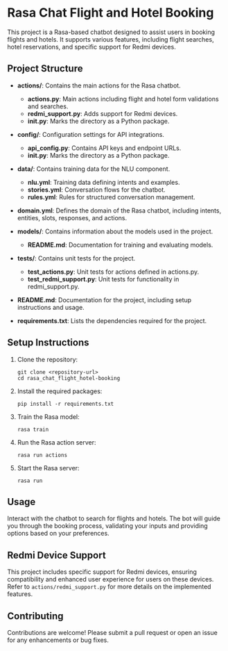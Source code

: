 # Rasa Chat Flight and Hotel Booking

This project is a Rasa-based chatbot designed to assist users in booking flights and hotels. It supports various features, including flight searches, hotel reservations, and specific support for Redmi devices.

## Project Structure

- **actions/**: Contains the main actions for the Rasa chatbot.
  - **actions.py**: Main actions including flight and hotel form validations and searches.
  - **redmi_support.py**: Adds support for Redmi devices.
  - **__init__.py**: Marks the directory as a Python package.

- **config/**: Configuration settings for API integrations.
  - **api_config.py**: Contains API keys and endpoint URLs.
  - **__init__.py**: Marks the directory as a Python package.

- **data/**: Contains training data for the NLU component.
  - **nlu.yml**: Training data defining intents and examples.
  - **stories.yml**: Conversation flows for the chatbot.
  - **rules.yml**: Rules for structured conversation management.

- **domain.yml**: Defines the domain of the Rasa chatbot, including intents, entities, slots, responses, and actions.

- **models/**: Contains information about the models used in the project.
  - **README.md**: Documentation for training and evaluating models.

- **tests/**: Contains unit tests for the project.
  - **test_actions.py**: Unit tests for actions defined in actions.py.
  - **test_redmi_support.py**: Unit tests for functionality in redmi_support.py.

- **README.md**: Documentation for the project, including setup instructions and usage.

- **requirements.txt**: Lists the dependencies required for the project.

## Setup Instructions

1. Clone the repository:
   ```
   git clone <repository-url>
   cd rasa_chat_flight_hotel-booking
   ```

2. Install the required packages:
   ```
   pip install -r requirements.txt
   ```

3. Train the Rasa model:
   ```
   rasa train
   ```

4. Run the Rasa action server:
   ```
   rasa run actions
   ```

5. Start the Rasa server:
   ```
   rasa run
   ```

## Usage

Interact with the chatbot to search for flights and hotels. The bot will guide you through the booking process, validating your inputs and providing options based on your preferences.

## Redmi Device Support

This project includes specific support for Redmi devices, ensuring compatibility and enhanced user experience for users on these devices. Refer to `actions/redmi_support.py` for more details on the implemented features.

## Contributing

Contributions are welcome! Please submit a pull request or open an issue for any enhancements or bug fixes.
